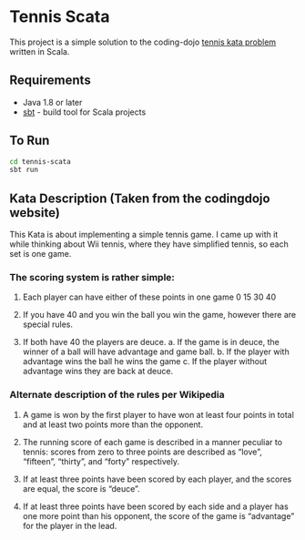 # Tennis Scata

This project is a simple solution to the coding-dojo [tennis kata problem](https://codingdojo.org/kata/Tennis/) written in Scala.

## Requirements

- Java 1.8 or later
- [sbt](https://www.scala-sbt.org/1.x/docs/) - build tool for Scala projects

## To Run

```bash
cd tennis-scata
sbt run
```
## Kata Description (Taken from the codingdojo website)

This Kata is about implementing a simple tennis game. I came up with it while thinking about Wii tennis, where they have simplified tennis, so each set is one game.

### The scoring system is rather simple:

1. Each player can have either of these points in one game 0 15 30 40

2. If you have 40 and you win the ball you win the game, however there are special rules.

3. If both have 40 the players are deuce. a. If the game is in deuce, the winner of a ball will have advantage and game ball. b. If the player with advantage wins the ball he wins the game c. If the player without advantage wins they are back at deuce.

### Alternate description of the rules per Wikipedia

1. A game is won by the first player to have won at least four points in total and at least two points more than the opponent.

2. The running score of each game is described in a manner peculiar to tennis: scores from zero to three points are described as “love”, “fifteen”, “thirty”, and “forty” respectively.

3. If at least three points have been scored by each player, and the scores are equal, the score is “deuce”.

4. If at least three points have been scored by each side and a player has one more point than his opponent, the score of the game is “advantage” for the player in the lead.
